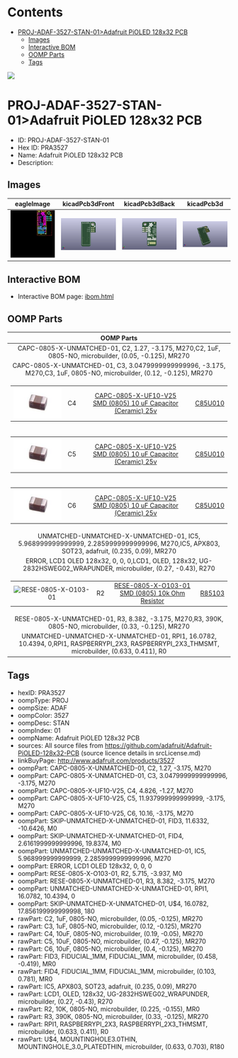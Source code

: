 



Contents
========

* [PROJ-ADAF-3527-STAN-01>Adafruit PiOLED 128x32 PCB](#proj-adaf-3527-stan-01adafruit-pioled-128x32-pcb)
	* [Images](#images)
	* [Interactive BOM](#interactive-bom)
	* [OOMP Parts](#oomp-parts)
	* [Tags](#tags)
  
![][im]
# PROJ-ADAF-3527-STAN-01>Adafruit PiOLED 128x32 PCB

- ID: PROJ-ADAF-3527-STAN-01
- Hex ID: PRA3527
- Name: Adafruit PiOLED 128x32 PCB
- Description: 

## Images
  
  

|eagleImage|kicadPcb3dFront|kicadPcb3dBack|kicadPcb3d|
| :---: | :---: | :---: | :---: |
|[![eagleImage](eagleImage_140.png)](eagleImage_600.png)|[![kicadPcb3dFront](kicadPcb3dFront_140.png)](kicadPcb3dFront_600.png)|[![kicadPcb3dBack](kicadPcb3dBack_140.png)](kicadPcb3dBack_600.png)|[![kicadPcb3d](kicadPcb3d_140.png)](kicadPcb3d_600.png)|

## Interactive BOM

- Interactive BOM page: [ibom.html](kicad/bom/ibom.html)

## OOMP Parts
  

|OOMP Parts|
| :---: |
|CAPC-0805-X-UNMATCHED-01, C2, 1.27, -3.175, M270,C2, 1uF, 0805-NO, microbuilder, (0.05, -0.125), MR270|
|CAPC-0805-X-UNMATCHED-01, C3, 3.0479999999999996, -3.175, M270,C3, 1uF, 0805-NO, microbuilder, (0.12, -0.125), MR270|
|<table><tr><td>![CAPC-0805-X-UF10-V25](https://raw.githubusercontent.com/oomlout/oomlout_OOMP_parts/main/CAPC-0805-X-UF10-V25/image_140.jpg)</td><td> C4</td><td>[CAPC-0805-X-UF10-V25<br>SMD (0805) 10 uF Capacitor (Ceramic) 25v](https://github.com/oomlout/oomlout_OOMP_parts/tree/main/CAPC-0805-X-UF10-V25/)</td><td>[C85U010](https://github.com/oomlout/oomlout_OOMP_parts/tree/main/CAPC-0805-X-UF10-V25/)</td></tr></table>|
|<table><tr><td>![CAPC-0805-X-UF10-V25](https://raw.githubusercontent.com/oomlout/oomlout_OOMP_parts/main/CAPC-0805-X-UF10-V25/image_140.jpg)</td><td> C5</td><td>[CAPC-0805-X-UF10-V25<br>SMD (0805) 10 uF Capacitor (Ceramic) 25v](https://github.com/oomlout/oomlout_OOMP_parts/tree/main/CAPC-0805-X-UF10-V25/)</td><td>[C85U010](https://github.com/oomlout/oomlout_OOMP_parts/tree/main/CAPC-0805-X-UF10-V25/)</td></tr></table>|
|<table><tr><td>![CAPC-0805-X-UF10-V25](https://raw.githubusercontent.com/oomlout/oomlout_OOMP_parts/main/CAPC-0805-X-UF10-V25/image_140.jpg)</td><td> C6</td><td>[CAPC-0805-X-UF10-V25<br>SMD (0805) 10 uF Capacitor (Ceramic) 25v](https://github.com/oomlout/oomlout_OOMP_parts/tree/main/CAPC-0805-X-UF10-V25/)</td><td>[C85U010](https://github.com/oomlout/oomlout_OOMP_parts/tree/main/CAPC-0805-X-UF10-V25/)</td></tr></table>|
|UNMATCHED-UNMATCHED-X-UNMATCHED-01, IC5, 5.968999999999999, 2.2859999999999996, M270,IC5, APX803, SOT23, adafruit, (0.235, 0.09), MR270|
|ERROR, LCD1 OLED 128x32, 0, 0, 0,LCD1, OLED, 128x32, UG-2832HSWEG02_WRAPUNDER, microbuilder, (0.27, -0.43), R270|
|<table><tr><td>![RESE-0805-X-O103-01](https://raw.githubusercontent.com/oomlout/oomlout_OOMP_parts/main/RESE-0805-X-O103-01/image_140.jpg)</td><td> R2</td><td>[RESE-0805-X-O103-01<br>SMD (0805) 10k Ohm Resistor](https://github.com/oomlout/oomlout_OOMP_parts/tree/main/RESE-0805-X-O103-01/)</td><td>[R85103](https://github.com/oomlout/oomlout_OOMP_parts/tree/main/RESE-0805-X-O103-01/)</td></tr></table>|
|RESE-0805-X-UNMATCHED-01, R3, 8.382, -3.175, M270,R3, 390K, 0805-NO, microbuilder, (0.33, -0.125), MR270|
|UNMATCHED-UNMATCHED-X-UNMATCHED-01, RPI1, 16.0782, 10.4394, 0,RPI1, RASPBERRYPI_2X3, RASPBERRYPI_2X3_THMSMT, microbuilder, (0.633, 0.411), R0|

## Tags

- hexID: PRA3527
- oompType: PROJ
- oompSize: ADAF
- oompColor: 3527
- oompDesc: STAN
- oompIndex: 01
- oompName: Adafruit PiOLED 128x32 PCB
- sources: All source files from https://github.com/adafruit/Adafruit-PiOLED-128x32-PCB (source licence details in srcLicense.md)
- linkBuyPage: http://www.adafruit.com/products/3527
- oompPart: CAPC-0805-X-UNMATCHED-01, C2, 1.27, -3.175, M270
- oompPart: CAPC-0805-X-UNMATCHED-01, C3, 3.0479999999999996, -3.175, M270
- oompPart: CAPC-0805-X-UF10-V25, C4, 4.826, -1.27, M270
- oompPart: CAPC-0805-X-UF10-V25, C5, 11.937999999999999, -3.175, M270
- oompPart: CAPC-0805-X-UF10-V25, C6, 10.16, -3.175, M270
- oompPart: SKIP-UNMATCHED-X-UNMATCHED-01, FID3, 11.6332, -10.6426, M0
- oompPart: SKIP-UNMATCHED-X-UNMATCHED-01, FID4, 2.6161999999999996, 19.8374, M0
- oompPart: UNMATCHED-UNMATCHED-X-UNMATCHED-01, IC5, 5.968999999999999, 2.2859999999999996, M270
- oompPart: ERROR, LCD1 OLED 128x32, 0, 0, 0
- oompPart: RESE-0805-X-O103-01, R2, 5.715, -3.937, M0
- oompPart: RESE-0805-X-UNMATCHED-01, R3, 8.382, -3.175, M270
- oompPart: UNMATCHED-UNMATCHED-X-UNMATCHED-01, RPI1, 16.0782, 10.4394, 0
- oompPart: SKIP-UNMATCHED-X-UNMATCHED-01, U$4, 16.0782, 17.856199999999998, 180
- rawPart: C2, 1uF, 0805-NO, microbuilder, (0.05, -0.125), MR270
- rawPart: C3, 1uF, 0805-NO, microbuilder, (0.12, -0.125), MR270
- rawPart: C4, 10uF, 0805-NO, microbuilder, (0.19, -0.05), MR270
- rawPart: C5, 10uF, 0805-NO, microbuilder, (0.47, -0.125), MR270
- rawPart: C6, 10uF, 0805-NO, microbuilder, (0.4, -0.125), MR270
- rawPart: FID3, FIDUCIAL_1MM, FIDUCIAL_1MM, microbuilder, (0.458, -0.419), MR0
- rawPart: FID4, FIDUCIAL_1MM, FIDUCIAL_1MM, microbuilder, (0.103, 0.781), MR0
- rawPart: IC5, APX803, SOT23, adafruit, (0.235, 0.09), MR270
- rawPart: LCD1, OLED, 128x32, UG-2832HSWEG02_WRAPUNDER, microbuilder, (0.27, -0.43), R270
- rawPart: R2, 10K, 0805-NO, microbuilder, (0.225, -0.155), MR0
- rawPart: R3, 390K, 0805-NO, microbuilder, (0.33, -0.125), MR270
- rawPart: RPI1, RASPBERRYPI_2X3, RASPBERRYPI_2X3_THMSMT, microbuilder, (0.633, 0.411), R0
- rawPart: U$4, MOUNTINGHOLE3.0THIN, MOUNTINGHOLE_3.0_PLATEDTHIN, microbuilder, (0.633, 0.703), R180



[im]: kicadPcb3d_450.png
